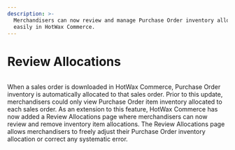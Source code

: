 ```yaml
---
description: >-
  Merchandisers can now review and manage Purchase Order inventory allocations
  easily in HotWax Commerce.
---
```


# Review Allocations

<figure><img src="https://www.hotwax.co/hubfs/Product%20Updates%20and%20Release%20Notes/2023/January%202023/Product%20Update/Feature%20Image/PU%203-%20Review%20Allocations.png" alt=""><figcaption></figcaption></figure>

When a sales order is downloaded in HotWax Commerce, Purchase Order inventory is automatically allocated to that sales order. Prior to this update, merchandisers could only view Purchase Order item inventory allocated to each sales order. As an extension to this feature, HotWax Commerce has now added a Review Allocations page where merchandisers can now review and remove inventory item allocations. The Review Allocations page allows merchandisers to freely adjust their Purchase Order inventory allocation or correct any systematic error.
